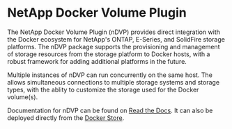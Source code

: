 # NetApp Docker Volume Plugin

The NetApp Docker Volume Plugin (nDVP) provides direct integration with the Docker ecosystem for NetApp's ONTAP, E-Series, and SolidFire storage platforms. The nDVP package supports the provisioning and management of storage resources from the storage platform to Docker hosts, with a robust framework for adding additional platforms in the future.

Multiple instances of nDVP can run concurrently on the same host.  The allows simultaneous connections to multiple storage systems and storage types, with the ablity to customize the storage used for the Docker volume(s).

Documentation for nDVP can be found on [Read the Docs](http://netappdvp.readthedocs.io/en/latest/).  It can also be deployed directly from the [Docker Store](https://store.docker.com/plugins/netapp-docker-volume-plugin-ndvp).

